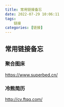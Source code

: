 ```yaml
---
title: 常用链接备忘
date: 2022-07-29 10:06:11
tags:
    链接
categories: [链接]
---
```


## 常用链接备忘

### 聚合图床

<https://www.superbed.cn/>

### 冷熊简历

<http://cv.ftqq.com/>
